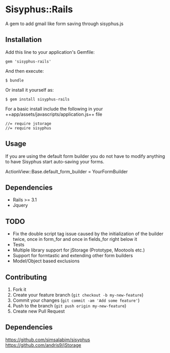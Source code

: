 # Sisyphus::Rails

A gem to add gmail like form saving through sisyphus.js

## Installation

Add this line to your application's Gemfile:

    gem 'sisyphus-rails'

And then execute:

    $ bundle

Or install it yourself as:

    $ gem install sisyphus-rails

For a basic install include the following in your ++app/assets/javascripts/application.js++ file

    //= require jstorage
    //= require sisyphus

## Usage

If you are using the default form builder you do not have to modify anything to have Sisyphus start auto-saving your forms. 

ActionView::Base.default_form_builder = YourFormBuilder

## Dependencies

- Rails >= 3.1
- Jquery

## TODO

- Fix the double script tag issue caused by the initialization of the builder twice, once in form_for and once in fields_for right below it
- Tests
- Multiple library support for jStorage (Prototype, Mootools etc.)
- Support for formtastic and extending other form builders
- Model/Object based exclusions

## Contributing

1. Fork it
2. Create your feature branch (`git checkout -b my-new-feature`)
3. Commit your changes (`git commit -am 'Add some feature'`)
4. Push to the branch (`git push origin my-new-feature`)
5. Create new Pull Request

## Dependencies

https://github.com/simsalabim/sisyphus
https://github.com/andris9/jStorage